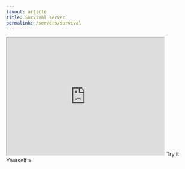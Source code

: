 ```yaml
---
layout: article
title: Survival server
permalink: /servers/survival
---
```


<iframe width="420" height="315"
src="https://youtube.com/watch?v=mgqmmrZ2qc8">
</iframe>
Try it Yourself »

